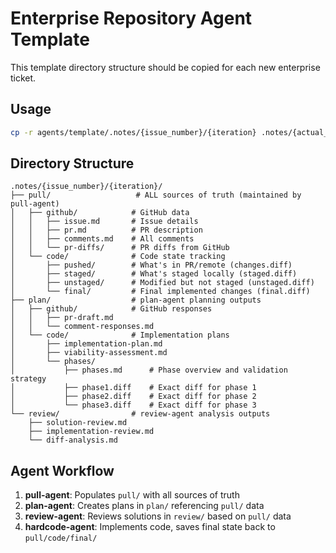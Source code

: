 # Enterprise Repository Agent Template

This template directory structure should be copied for each new enterprise ticket.

## Usage
```bash
cp -r agents/template/.notes/{issue_number}/{iteration} .notes/{actual_issue_number}/{actual_iteration}
```

## Directory Structure

```
.notes/{issue_number}/{iteration}/
├── pull/                   # ALL sources of truth (maintained by pull-agent)
│   ├── github/            # GitHub data
│   │   ├── issue.md       # Issue details
│   │   ├── pr.md          # PR description
│   │   ├── comments.md    # All comments
│   │   └── pr-diffs/      # PR diffs from GitHub
│   └── code/              # Code state tracking
│       ├── pushed/        # What's in PR/remote (changes.diff)
│       ├── staged/        # What's staged locally (staged.diff)
│       ├── unstaged/      # Modified but not staged (unstaged.diff)
│       └── final/         # Final implemented changes (final.diff)
├── plan/                  # plan-agent planning outputs
│   ├── github/            # GitHub responses
│   │   ├── pr-draft.md
│   │   └── comment-responses.md
│   └── code/              # Implementation plans
│       ├── implementation-plan.md
│       ├── viability-assessment.md
│       └── phases/
│           ├── phases.md      # Phase overview and validation strategy
│           ├── phase1.diff    # Exact diff for phase 1
│           ├── phase2.diff    # Exact diff for phase 2
│           └── phase3.diff    # Exact diff for phase 3
└── review/                # review-agent analysis outputs
    ├── solution-review.md
    ├── implementation-review.md
    └── diff-analysis.md
```

## Agent Workflow
1. **pull-agent**: Populates `pull/` with all sources of truth
2. **plan-agent**: Creates plans in `plan/` referencing `pull/` data
3. **review-agent**: Reviews solutions in `review/` based on `pull/` data
4. **hardcode-agent**: Implements code, saves final state back to `pull/code/final/`